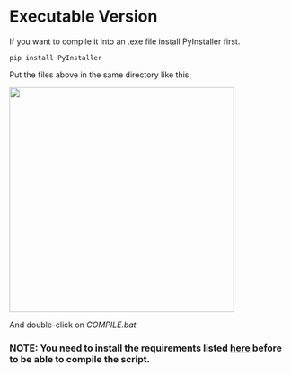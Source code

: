 # Executable Version


If you want to compile it into an .exe file install PyInstaller first.

    pip install PyInstaller
	
Put the files above in the same directory like this:

<img src="https://files.catbox.moe/lwbkmr.png" width="400"/>

And double-click on _COMPILE.bat_


### NOTE: You need to install the requirements listed [here](https://github.com/kxdekxde/browndust2-spine-viewer/blob/main/README.md) before to be able to compile the script.
  
  






